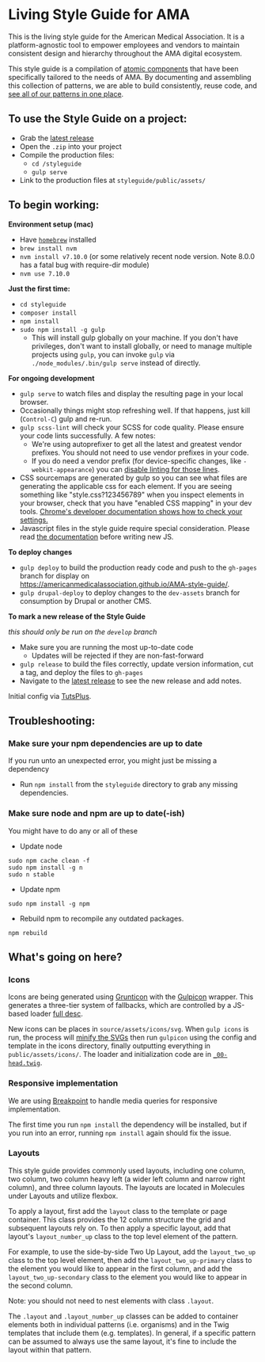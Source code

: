 # Living Style Guide for AMA
This is the living style guide for the American Medical Association. It is a platform-agnostic tool to empower employees and vendors to maintain consistent design and hierarchy throughout the AMA digital ecosystem.

This style guide is a compilation of [atomic components](http://bradfrost.com/blog/post/atomic-web-design/) that have been specifically tailored to the needs of AMA. By documenting and assembling this collection of patterns, we are able to build consistently, reuse code, and [see all of our patterns in one place](https://americanmedicalassociation.github.io/AMA-style-guide/).

## To use the Style Guide on a project:
- Grab the [latest release](https://github.com/AmericanMedicalAssociation/AMA-style-guide/releases)
- Open the `.zip` into your project
- Compile the production files:
  - `cd /styleguide`
  - `gulp serve`
- Link to the production files at `styleguide/public/assets/`

## To begin working:

**Environment setup (mac)**

 - Have [`homebrew`](https://brew.sh/) installed
 - `brew install nvm`
 - `nvm install v7.10.0` (or some relatively recent node version. Note 8.0.0 has a fatal bug with require-dir module)
 - `nvm use 7.10.0`

**Just the first time:**

- `cd styleguide`
- `composer install`
- `npm install`
- `sudo npm install -g gulp`
  - This will install gulp globally on your machine. If you don't have privileges, don't want to install globally, or need to manage multiple projects using `gulp`, you can invoke `gulp` via `./node_modules/.bin/gulp serve` instead of directly.

**For ongoing development**

- `gulp serve` to watch files and display the resulting page in your local browser.
- Occasionally things might stop refreshing well. If that happens, just kill (`Control-C`) gulp and re-run.
- `gulp scss-lint` will check your SCSS for code quality. Please ensure your code lints successfully. A few notes:
  - We're using autoprefixer to get all the latest and greatest vendor prefixes. You should not need to use vendor prefixes in your code.
  - If you do need a vendor prefix (for device-specific changes, like `-webkit-appearance`) you can [disable linting for those lines](https://github.com/stylelint/stylelint/blob/master/docs/user-guide/configuration.md#turning-rules-off-from-within-your-css).
- CSS sourcemaps are generated by gulp so you can see what files are generating the applicable css for each element. If you are seeing something like "style.css?123456789" when you inspect elements in your browser, check that you have "enabled CSS mapping" in your dev tools. [Chrome's developer documentation shows how to check your settings.](https://developers.google.com/web/tools/chrome-devtools/javascript/source-maps#enable_source_maps_in_settings)
- Javascript files in the style guide require special consideration. Please read [the documentation](docs/code_conventions.md#javascript) before writing new JS.

**To deploy changes**

- `gulp deploy` to build the production ready code and push to the `gh-pages` branch for display on https://americanmedicalassociation.github.io/AMA-style-guide/.
- `gulp drupal-deploy` to deploy changes to the `dev-assets` branch for consumption by Drupal or another CMS.

**To mark a new release of the Style Guide**

_this should only be run on the `develop` branch_

- Make sure you are running the most up-to-date code
  - Updates will be rejected if they are non-fast-forward
- `gulp release` to build the files correctly, update version information, cut a tag, and deploy the files to `gh-pages`
- Navigate to the [latest release](https://github.com/AmericanMedicalAssociation/AMA-style-guide/releases) to see the new release and add notes.

Initial config via [TutsPlus](https://webdesign.tutsplus.com/tutorials/combining-pattern-lab-with-gulp-for-improved-workflow--cms-22187).

## Troubleshooting:
### Make sure your npm dependencies are up to date
If you run unto an unexpected error, you might just be missing a dependency

- Run `npm install` from the `styleguide` directory to grab any missing dependencies.

### Make sure node and npm are up to date(-ish)
You might have to do any or all of these

- Update node

```
sudo npm cache clean -f
sudo npm install -g n
sudo n stable
```

- Update npm

```
sudo npm install -g npm
```

- Rebuild npm to recompile any outdated packages.

```
npm rebuild
```

## What's going on here?
### Icons
Icons are being generated using [Grunticon](https://github.com/filamentgroup/grunticon) with the [Gulpicon](https://github.com/filamentgroup/gulpicon) wrapper. This generates a three-tier system of fallbacks, which are controlled by a JS-based loader [full desc](https://github.com/filamentgroup/grunticon#a-mystical-css-icon-solution).

New icons can be places in `source/assets/icons/svg`. When `gulp icons` is run, the process will [minify the SVGs](https://www.npmjs.com/package/gulp-svgmin) then run `gulpicon` using the config and template in the icons directory, finally outputting everything in `public/assets/icons/`. The loader and initialization code are in [`_00-head.twig`](./styleguide/source/_meta/_00-head.twig).

### Responsive implementation
We are using [Breakpoint](http://breakpoint-sass.com/) to handle media queries for responsive implementation.

The first time you run `npm install` the dependency will be installed, but if you run into an error, running `npm install` again should fix the issue.

### Layouts

This style guide provides commonly used layouts, including one column, two column, two column heavy left (a wider left column and narrow right column), and three column layouts. The layouts are located in Molecules under Layouts and utilize flexbox.

To apply a layout, first add the <code>layout</code> class to the template or page container. This class provides the 12 column structure the grid and subsequent layouts rely on. To then apply a specific layout, add that layout's <code>layout_number_up</code> class to the top level element of the pattern.

For example, to use the side-by-side Two Up Layout, add the <code>layout_two_up</code> class to the top level element, then add the <code>layout_two_up-primary</code> class to the element you would like to appear in the first column, and add the <code>layout_two_up-secondary</code> class to the element you would like to appear in the second column.

Note: you should not need to nest elements with class <code>.layout</code>.

The <code>.layout</code> and <code>.layout_number_up</code> classes can be added to container elements both in individual patterns (i.e. organisms) and in the Twig templates that include them (e.g. templates). In general, if a specific pattern can be assumed to always use the same layout, it's fine to include the layout within that pattern.
